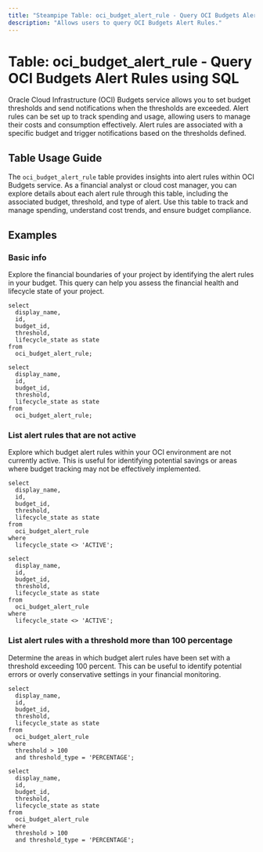 ```yaml
---
title: "Steampipe Table: oci_budget_alert_rule - Query OCI Budgets Alert Rules using SQL"
description: "Allows users to query OCI Budgets Alert Rules."
---
```


# Table: oci_budget_alert_rule - Query OCI Budgets Alert Rules using SQL

Oracle Cloud Infrastructure (OCI) Budgets service allows you to set budget thresholds and send notifications when the thresholds are exceeded. Alert rules can be set up to track spending and usage, allowing users to manage their costs and consumption effectively. Alert rules are associated with a specific budget and trigger notifications based on the thresholds defined.

## Table Usage Guide

The `oci_budget_alert_rule` table provides insights into alert rules within OCI Budgets service. As a financial analyst or cloud cost manager, you can explore details about each alert rule through this table, including the associated budget, threshold, and type of alert. Use this table to track and manage spending, understand cost trends, and ensure budget compliance.

## Examples

### Basic info
Explore the financial boundaries of your project by identifying the alert rules in your budget. This query can help you assess the financial health and lifecycle state of your project.

```sql+postgres
select
  display_name,
  id,
  budget_id,
  threshold,
  lifecycle_state as state
from
  oci_budget_alert_rule;
```

```sql+sqlite
select
  display_name,
  id,
  budget_id,
  threshold,
  lifecycle_state as state
from
  oci_budget_alert_rule;
```

### List alert rules that are not active
Explore which budget alert rules within your OCI environment are not currently active. This is useful for identifying potential savings or areas where budget tracking may not be effectively implemented.

```sql+postgres
select
  display_name,
  id,
  budget_id,
  threshold,
  lifecycle_state as state
from
  oci_budget_alert_rule
where
  lifecycle_state <> 'ACTIVE';
```

```sql+sqlite
select
  display_name,
  id,
  budget_id,
  threshold,
  lifecycle_state as state
from
  oci_budget_alert_rule
where
  lifecycle_state <> 'ACTIVE';
```

### List alert rules with a threshold more than 100 percentage
Determine the areas in which budget alert rules have been set with a threshold exceeding 100 percent. This can be useful to identify potential errors or overly conservative settings in your financial monitoring.

```sql+postgres
select
  display_name,
  id,
  budget_id,
  threshold,
  lifecycle_state as state
from
  oci_budget_alert_rule
where
  threshold > 100
  and threshold_type = 'PERCENTAGE';
```

```sql+sqlite
select
  display_name,
  id,
  budget_id,
  threshold,
  lifecycle_state as state
from
  oci_budget_alert_rule
where
  threshold > 100
  and threshold_type = 'PERCENTAGE';
```